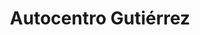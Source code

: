 ---
title: "Autocentro Gutiérrez"
url: /quetzaltenango/autocentro-gutierrez/
shop: reparación de automóviles
---